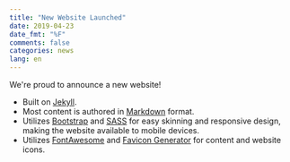 ```yaml
---
title: "New Website Launched"
date: 2019-04-23
date_fmt: "%F"
comments: false
categories: news
lang: en
---
```

We're proud to announce a new website!

- Built on [Jekyll].
- Most content is authored in [Markdown] format.
- Utilizes [Bootstrap] and [SASS] for easy skinning and responsive design,
  making the website available to mobile devices.
- Utilizes [FontAwesome] and [Favicon Generator] for content and website icons.

[Bootstrap]: http://getbootstrap.com/
[Favicon Generator]: https://realfavicongenerator.net/
[FontAwesome]: http://fontawesome.io/
[Jekyll]: http://jekyllrb.com/
[Markdown]: http://daringfireball.net/projects/markdown/
[SASS]: https://sass-lang.com/

